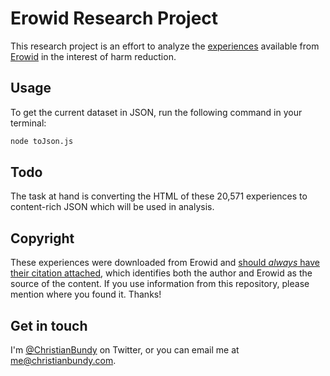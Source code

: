 # Erowid Research Project

This research project is an effort to analyze the [experiences](http://www.erowid.org/experiences/exp_front.shtml) available from [Erowid](https://en.wikipedia.org/wiki/Erowid) in the interest of harm reduction.

## Usage

To get the current dataset in JSON, run the following command in your terminal:

```sh
node toJson.js
```

## Todo

The task at hand is converting the HTML of these 20,571 experiences to content-rich JSON which will be used in analysis.

## Copyright

These experiences were downloaded from Erowid and [should *always* have their citation attached](http://www.erowid.org/general/about/about_copyrights.shtml), which identifies both the author and Erowid as the source of the content. If you use information from this repository, please mention where you found it. Thanks!

## Get in touch

I'm [@ChristianBundy](http://twitter.com/christianbundy) on Twitter, or you can email me at [me@christianbundy.com](mailto:me@christianbundy.com).
